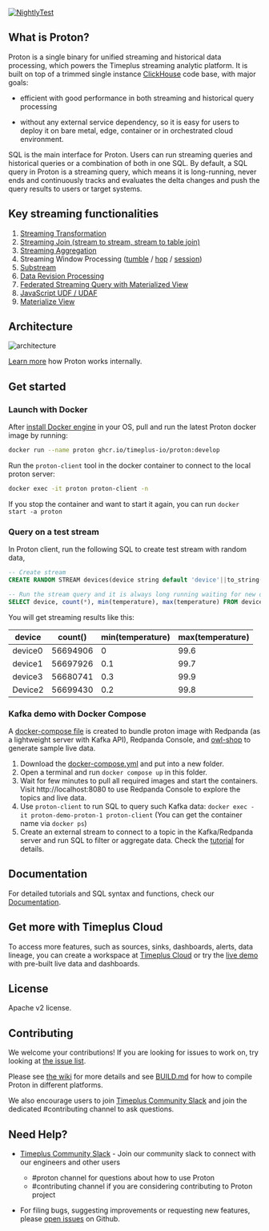 [![NightlyTest](https://github.com/timeplus-io/proton/actions/workflows/nightly_test.yml/badge.svg?branch=develop)](https://github.com/timeplus-io/proton/actions/workflows/nightly_test.yml)

## What is Proton?

Proton is a single binary for unified streaming and historical data processing, which powers the Timeplus streaming analytic platform. It is built on top of a trimmed single instance [ClickHouse](https://github.com/clickhouse/clickhouse) code base, with major goals: 

* efficient with good performance in both streaming and historical query processing

* without any external service dependency, so it is easy for users to deploy it on bare metal, edge, container or in orchestrated cloud environment.

SQL is the main interface for Proton. Users can run streaming queries and historical queries or a combination of both in one SQL.  By default, a SQL query in Proton is a streaming query, which means it is long-running, never ends and continuously tracks and evaluates the delta changes and push the query results to users or target systems.

## Key streaming functionalities

1. [Streaming Transformation](https://docs.timeplus.com/usecases#data)
2. [Streaming Join (stream to stream, stream to table join)](https://docs.timeplus.com/joins)
3. [Streaming Aggregation](https://docs.timeplus.com/functions_for_agg)
4. Streaming Window Processing ([tumble](https://docs.timeplus.com/functions_for_streaming#tumble) / [hop](https://docs.timeplus.com/functions_for_streaming#hop) / [session](https://docs.timeplus.com/functions_for_streaming#session))
5. [Substream](https://docs.timeplus.com/substream)
6. [Data Revision Processing](https://docs.timeplus.com/changelog-stream)
7. [Federated Streaming Query with Materialized View](https://docs.timeplus.com/external-stream)
8. [JavaScript UDF / UDAF](https://docs.timeplus.com/js-udf)
9. [Materialize View](https://docs.timeplus.com/view#m_view)

## Architecture
![architecture](design/proton-high-level-arch.svg)

[Learn more](https://docs.timeplus.com/proton-architecture) how Proton works internally.


## Get started

### Launch with Docker

After [install Docker engine](https://docs.docker.com/engine/install/) in your OS, pull and run the latest Proton docker image by running:

```bash
docker run --name proton ghcr.io/timeplus-io/proton:develop
```


Run the `proton-client` tool in the docker container to connect to the local proton server:

```bash
docker exec -it proton proton-client -n
```

If you stop the container and want to start it again, you can run `docker start -a proton`




### Query on a test stream

In Proton client, run the following SQL to create test stream with random data,

```sql
-- Create stream
CREATE RANDOM STREAM devices(device string default 'device'||to_string(rand()%4), location string default 'city'||to_string(rand()%10), temperature float default rand()%1000/10);

-- Run the stream query and it is always long running waiting for new data
SELECT device, count(*), min(temperature), max(temperature) FROM devices GROUP BY device;
```

You will get streaming results like this:

| device  | count()  | min(temperature) | max(temperature) |
| ------- | -------- | ---------------- | ---------------- |
| device0 | 56694906 | 0                | 99.6             |
| device1 | 56697926 | 0.1              | 99.7             |
| device3 | 56680741 | 0.3              | 99.9             |
| Device2 | 56699430 | 0.2              | 99.8             |

### Kafka demo with Docker Compose

A [docker-compose file](https://github.com/timeplus-io/proton/blob/develop/docker-compose.yml) is created to bundle proton image with Redpanda (as a lightweight server with Kafka API), Redpanda Console, and [owl-shop](https://github.com/cloudhut/owl-shop) to generate sample live data.

1. Download the [docker-compose.yml](https://github.com/timeplus-io/proton/blob/develop/docker-compose.yml) and put into a new folder.
2. Open a terminal and run `docker compose up` in this folder.
3. Wait for few minutes to pull all required images and start the containers. Visit http://localhost:8080 to use Redpanda Console to explore the topics and live data.
4. Use `proton-client` to run SQL to query such Kafka data: `docker exec -it proton-demo-proton-1 proton-client` (You can get the container name via `docker ps`)
5. Create an external stream to connect to a topic in the Kafka/Redpanda server and run SQL to filter or aggregate data. Check the [tutorial](https://docs.timeplus.com/proton-kafka#tutorial) for details.

## Documentation

For detailed tutorials and SQL syntax and functions, check our [Documentation](https://docs.timeplus.com/proton).

## Get more with Timeplus Cloud

To access more features, such as sources, sinks, dashboards, alerts, data lineage, you can create a workspace at [Timeplus Cloud](https://us.timeplus.cloud) or try the [live demo](https://demo.timeplus.cloud) with pre-built live data and dashboards.

## License

Apache v2 license.

## Contributing

We welcome your contributions! If you are looking for issues to work on, try looking at [the issue list](https://github.com/timeplus-io/proton/issues).

Please see [the wiki](https://github.com/timeplus-io/proton/wiki/Contributing) for more details and see [BUILD.md](BUILD.md) for how to compile Proton in different platforms.

We also encourage users to join [Timeplus Community Slack](https://timeplus.com/slack) and join the dedicated #contributing channel to ask questions.

## Need Help?

- [Timeplus Community Slack](https://timeplus.com/slack) - Join our community slack to connect with our engineers and other users
  - #proton channel for questions about how to use Proton
  - #contributing channel if you are considering contributing to Proton project

- For filing bugs, suggesting improvements or requesting new features, please [open issues](https://github.com/timeplus-io/proton/issues) on Github.
